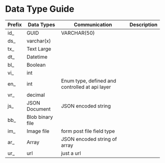 # Data Type Guide
| Prefix      | Data Types       | Communication                                  | Description |
| ----------- | ---------------- | ---------------------------------------------- | ----------- |
| id_         | GUID             | VARCHAR(50)                                    |             |
| ds_         | varchar(x)       |                                                |             |
| tx_         | Text Large       |                                                |             |
| dt_         | Datetime         |                                                |             |
| bl_         | Boolean          |                                                |             |
| vi_         | int              |                                                |             |
| en_         | int              | Enum type, defined and controlled at api layer |             |
| vr_         | decimal          |                                                |             |
| js_         | JSON Document    | JSON encoded string                            |             |
| bb_         | Blob binary file |                                                |             |
| im_         | Image file       | form post file field type                      |             |
| ar_         | Array            | JSON encoded string of array                   |             |
| ur_         | url              | just a url                                     |             |
